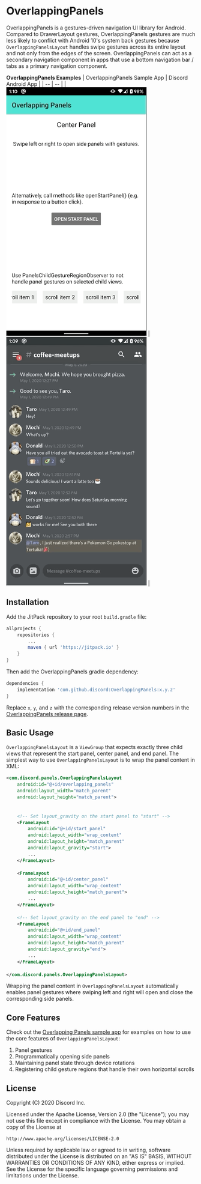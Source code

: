 # OverlappingPanels

OverlappingPanels is a gestures-driven navigation UI library for Android. Compared to DrawerLayout
gestures, OverlappingPanels gestures are much less likely to conflict with Android 10's system back
gestures because `OverlappingPanelsLayout` handles swipe gestures across its entire layout and not
only from the edges of the screen. OverlappingPanels can act as a secondary navigation component in
apps that use a bottom navigation bar / tabs as a primary navigation component.

**OverlappingPanels Examples**
| OverlappingPanels Sample App | Discord Android App |
| -- | -- |
| ![alt text](readme_assets/sample_app_panels.gif) | ![alt text](readme_assets/discord_panels.gif) |

Installation
-------
Add the JitPack repository to your root `build.gradle` file:
```groovy
allprojects {
    repositories {
        ...
        maven { url 'https://jitpack.io' }
    }
}
```

Then add the OverlappingPanels gradle dependency:
```groovy
dependencies {
    implementation 'com.github.discord:OverlappingPanels:x.y.z'
}
```

Replace `x`, `y`, and `z` with the corresponding release version numbers in the
[OverlappingPanels release page](https://github.com/discord/OverlappingPanels/releases).


Basic Usage
-------
`OverlappingPanelsLayout` is a `ViewGroup` that expects exactly three child views that represent
the start panel, center panel, and end panel. The simplest way to use `OverlappingPanelsLayout`
is to wrap the panel content in XML:

```xml
<com.discord.panels.OverlappingPanelsLayout
    android:id="@+id/overlapping_panels"
    android:layout_width="match_parent"
    android:layout_height="match_parent">


    <!-- Set layout_gravity on the start panel to "start" -->
    <FrameLayout
        android:id="@+id/start_panel"
        android:layout_width="wrap_content"
        android:layout_height="match_parent"
        android:layout_gravity="start">
        ...
    </FrameLayout>

    <FrameLayout
        android:id="@+id/center_panel"
        android:layout_width="wrap_content"
        android:layout_height="match_parent">
        ...
    </FrameLayout>

    <!-- Set layout_gravity on the end panel to "end" -->
    <FrameLayout
        android:id="@+id/end_panel"
        android:layout_width="wrap_content"
        android:layout_height="match_parent"
        android:layout_gravity="end">
        ...
    </FrameLayout>

</com.discord.panels.OverlappingPanelsLayout>
```

Wrapping the panel content in `OverlappingPanelsLayout` automatically enables panel gestures where
swiping left and right will open and close the corresponding side panels.

Core Features
-------
Check out the [Overlapping Panels sample app](https://github.com/discord/OverlappingPanels/tree/master/sample_app)
for examples on how to use the core features of `OverlappingPanelsLayout`:

1. Panel gestures
2. Programmatically opening side panels
3. Maintaining panel state through device rotations
4. Registering child gesture regions that handle their own horizontal scrolls


License
-------
Copyright (C) 2020 Discord Inc.

Licensed under the Apache License, Version 2.0 (the "License");
you may not use this file except in compliance with the License.
You may obtain a copy of the License at

    http://www.apache.org/licenses/LICENSE-2.0

Unless required by applicable law or agreed to in writing, software
distributed under the License is distributed on an "AS IS" BASIS,
WITHOUT WARRANTIES OR CONDITIONS OF ANY KIND, either express or implied.
See the License for the specific language governing permissions and
limitations under the License.
